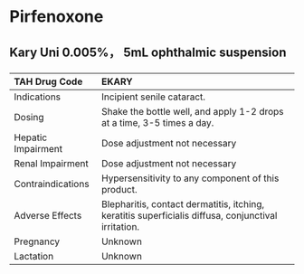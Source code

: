 # Pirfenoxone

## Kary Uni 0.005%， 5mL ophthalmic suspension

##### 

| TAH Drug Code      | EKARY                                                                                               |
|:-------------------|:----------------------------------------------------------------------------------------------------|
| Indications        | Incipient senile cataract.                                                                          |
| Dosing             | Shake the bottle well, and apply 1-2 drops at a time, 3-5 times a day.                              |
| Hepatic Impairment | Dose adjustment not necessary                                                                       |
| Renal Impairment   | Dose adjustment not necessary                                                                       |
| Contraindications  | Hypersensitivity to any component of this product.                                                  |
| Adverse Effects    | Blepharitis, contact dermatitis, itching, keratitis superficialis diffusa, conjunctival irritation. |
| Pregnancy          | Unknown                                                                                             |
| Lactation          | Unknown                                                                                             |


